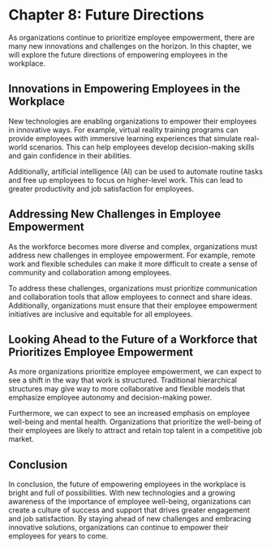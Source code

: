 Chapter 8: Future Directions
============================

As organizations continue to prioritize employee empowerment, there are many new innovations and challenges on the horizon. In this chapter, we will explore the future directions of empowering employees in the workplace.

Innovations in Empowering Employees in the Workplace
----------------------------------------------------

New technologies are enabling organizations to empower their employees in innovative ways. For example, virtual reality training programs can provide employees with immersive learning experiences that simulate real-world scenarios. This can help employees develop decision-making skills and gain confidence in their abilities.

Additionally, artificial intelligence (AI) can be used to automate routine tasks and free up employees to focus on higher-level work. This can lead to greater productivity and job satisfaction for employees.

Addressing New Challenges in Employee Empowerment
-------------------------------------------------

As the workforce becomes more diverse and complex, organizations must address new challenges in employee empowerment. For example, remote work and flexible schedules can make it more difficult to create a sense of community and collaboration among employees.

To address these challenges, organizations must prioritize communication and collaboration tools that allow employees to connect and share ideas. Additionally, organizations must ensure that their employee empowerment initiatives are inclusive and equitable for all employees.

Looking Ahead to the Future of a Workforce that Prioritizes Employee Empowerment
--------------------------------------------------------------------------------

As more organizations prioritize employee empowerment, we can expect to see a shift in the way that work is structured. Traditional hierarchical structures may give way to more collaborative and flexible models that emphasize employee autonomy and decision-making power.

Furthermore, we can expect to see an increased emphasis on employee well-being and mental health. Organizations that prioritize the well-being of their employees are likely to attract and retain top talent in a competitive job market.

Conclusion
----------

In conclusion, the future of empowering employees in the workplace is bright and full of possibilities. With new technologies and a growing awareness of the importance of employee well-being, organizations can create a culture of success and support that drives greater engagement and job satisfaction. By staying ahead of new challenges and embracing innovative solutions, organizations can continue to empower their employees for years to come.
